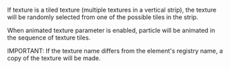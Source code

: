 If texture is a tiled texture (multiple textures in a vertical strip),
the texture will be randomly selected from one of the possible tiles in the strip.

When animated texture parameter is enabled, particle will be animated
in the sequence of texture tiles.

IMPORTANT: If the texture name differs from the element's registry name, a copy of the texture will be made.